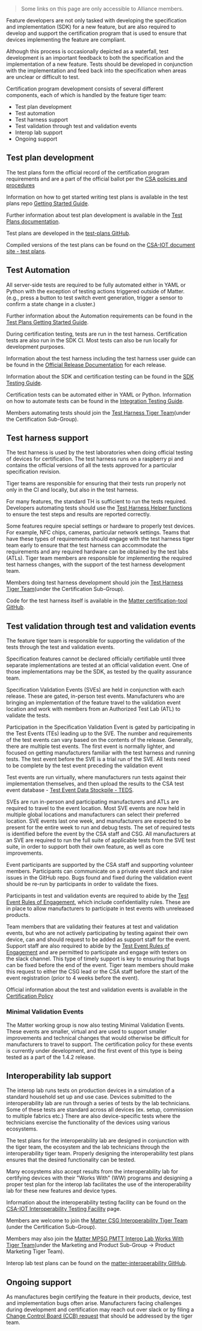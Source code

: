 > Some links on this page are only accessible to Alliance members.

Feature developers are not only tasked with developing the specification and implementation (SDK) for a new feature, but are also required to develop and support the certification program that is used to ensure that devices implementing the feature are compliant.

Although this process is occasionally depicted as a waterfall, test development is an important feedback to both the specification and the implementation of a new feature. Tests should be developed in conjunction with the implementation and feed back into the specification when areas are unclear or difficult to test.

Certification program development consists of several different components, each of which is handled by the feature tiger team:
- Test plan development
- Test automation
- Test harness support
- Test validation through test and validation events
- Interop lab support
- Ongoing support

## Test plan development
The test plans form the official record of the certification program requirements and are a part of the official ballot per the [CSA policies and procedures](https://csa-iot.org/wp-content/uploads/2022/10/13-0625-090-organizational-processes-and-procedures_2023-03-23.pdf)

Information on how to get started writing test plans is available in the test plans repo [Getting Started Guide](https://github.com/CHIP-Specifications/chip-test-plans/blob/master/docs/getting_started.md).

Further information about test plan development is available in the [Test Plans documentation](https://github.com/CHIP-Specifications/chip-test-plans/tree/master/docs).

Test plans are developed in the [test-plans GitHub](https://github.com/CHIP-Specifications/chip-test-plans).

Compiled versions of the test plans can be found on the [CSA-IOT document site - test plans](https://docs.csa-iot.org/chip-test-plans/).

## Test Automation
All server-side tests are required to be fully automated either in YAML or Python with the exception of testing actions triggered outside of Matter. (e.g., press a button to test switch event generation, trigger a sensor to confirm a state change in a cluster.)

Further information about the Automation requirements can be found in the [Test Plans Getting Started Guide](https://github.com/CHIP-Specifications/chip-test-plans/blob/master/docs/getting_started.md#automation-requirements).

During certification testing, tests are run in the test harness. Certification tests are also run in the SDK CI. Most tests can also be run locally for development purposes.

Information about the test harness including the test harness user guide can be found in the [Official Release Documentation](https://groups.csa-iot.org/wg/members-all/document/folder/2269) for each release.

Information about the SDK and certification testing can be found in the [SDK Testing Guide](https://project-chip.github.io/connectedhomeip-doc/testing/index.html).

Certification tests can be automated either in YAML or Python. Information on how to automate tests can be found in the [Integration Testing Guide](https://project-chip.github.io/connectedhomeip-doc/testing/integration_tests.html).

Members automating tests should join the [Test Harness Tiger Team](https://groups.csa-iot.org/wg/matter-csg-thd/dashboard)(under the Certification Sub-Group).

## Test harness support
The test harness is used by the test laboratories when doing official testing of devices for certification. The test harness runs on a raspberry pi and contains the official versions of all the tests approved for a particular specification revision.

Tiger teams are responsible for ensuring that their tests run properly not only in the CI and locally, but also in the test harness.

For many features, the standard TH is sufficient to run the tests required. Developers automating tests should use the [Test Harness Helper functions](https://project-chip.github.io/connectedhomeip-doc/testing/python.html#test-harness-helpers) to ensure the test steps and results are reported correctly.

Some features require special settings or hardware to properly test devices. For example, NFC chips, cameras, particular network settings. Teams that have these types of requirements should engage with the test harness tiger team early to ensure that the test harness can accommodate the requirements and any required hardware can be obtained by the test labs (ATLs). Tiger team members are responsible for implementing the required test harness changes, with the support of the test harness development team.

Members doing test harness development should join the [Test Harness Tiger Team](https://groups.csa-iot.org/wg/matter-csg-thd/dashboard)(under the Certification Sub-Group).

Code for the test harness itself is available in the [Matter certification-tool GitHub](https://github.com/project-chip/certification-tool).

## Test validation through test and validation events
The feature tiger team is responsible for supporting the validation of the tests through the test and validation events.

Specification features cannot be declared officially certifiable until three separate implementations are tested at an official validation event. One of those implementations may be the SDK, as tested by the quality assurance team.

Specification Validation Events (SVEs) are held in conjunction with each release. These are gated, in-person test events. Manufacturers who are bringing an implementation of the feature travel to the validation event location and work with members from an Authorized Test Lab (ATL) to validate the tests.

Participation in the Specification Validation Event is gated by participating in the Test Events (TEs) leading up to the SVE. The number and requirements of the test events can vary based on the contents of the release. Generally, there are multiple test events. The first event is normally lighter, and focused on getting manufacturers familiar with the test harness and running tests. The test event before the SVE is a trial run of the SVE. All tests need to be complete by the test event preceding the validation event

Test events are run virtually, where manufacturers run tests against their implementation themselves, and then upload the results to the CSA test event database - [Test Event Data Stockpile - TEDS](https://zigbeecertifiedproducts.knack.com/test-event-data-stockpile-teds#teds-for-matter/).

SVEs are run in-person and participating manufacturers and ATLs are required to travel to the event location. Most SVE events are now held in multiple global locations and manufacturers can select their preferred location. SVE events last one week, and manufacturers are expected to be present for the entire week to run and debug tests. The set of required tests is identified before the event by the CSA staff and CSG. All manufacturers at an SVE are required to run the full suite of applicable tests from the SVE test suite, in order to support both their own feature, as well as core improvements.

Event participants are supported by the CSA staff and supporting volunteer members. Participants can communicate on a private event slack and raise issues in the GitHub repo. Bugs found and fixed during the validation event should be re-run by participants in order to validate the fixes.

Participants in test and validation events are required to abide by the [Test Event Rules of Engagement](https://groups.csa-iot.org/wg/members-all/document/128), which include confidentiality rules. These are in place to allow manufacturers to participate in test events with unreleased products.

Team members that are validating their features at test and validation events, but who are not actively participating by testing against their own device, can and should request to be added as support staff for the event. Support staff are also required to abide by the [Test Event Rules of Engagement](https://groups.csa-iot.org/wg/members-all/document/128) and are permitted to participate and engage with testers on the slack channel. This type of timely support is key to ensuring that bugs can be fixed before the end of the event. Tiger team members should make this request to either the CSG lead or the CSA staff before the start of the event registration (prior to 4 weeks before the event).

Official information about the test and validation events is available in the [Certification Policy](https://groups.csa-iot.org/wg/members-all/document/previewpdf/125)

### Minimal Validation Events
The Matter working group is now also testing Minimal Validation Events. These events are smaller, virtual and are used to support smaller improvements and technical changes that would otherwise be difficult for manufacturers to travel to support. The certification policy for these events is currently under development, and the first event of this type is being tested as a part of the 1.4.2 release.

## Interoperability lab support
The interop lab runs tests on production devices in a simulation of a standard household set up and use case. Devices submitted to the interoperability lab are run through a series of tests by the lab technicians. Some of these tests are standard across all devices (ex. setup, commission to multiple fabrics etc.) There are also device-specific tests where the technicians exercise the functionality of the devices using various ecosystems.

The test plans for the interoperability lab are designed in conjunction with the tiger team, the ecosystem and the lab technicians through the interoperability tiger team. Properly designing the interoperability test plans ensures that the desired functionality can be tested.

Many ecosystems also accept results from the interoperability lab for certifying devices with their "Works With" (WW) programs and designing a proper test plan for the interop lab facilitates the use of the interoperability lab for these new features and device types.

Information about the interoperability testing facility can be found on the [CSA-IOT Interoperability Testing Facility](https://csa-iot.org/certification/interop-lab/) page.

Members are welcome to join the [Matter CSG Interoperability Tiger Team](https://groups.csa-iot.org/wg/matter-csg-interop/workgroup) (under the Certification Sub-Group).

Members may also join the [Matter MPSG PMTT Interop Lab Works With Tiger Team](https://groups.csa-iot.org/wg/matter-mpsg-pmtt-int/workgroup)(under the Marketing and Product Sub-Group -> Product Marketing Tiger Team).

Interop lab test plans can be found on the [matter-interoperability GitHub](https://github.com/CHIP-Specifications/matter-interoperability).

## Ongoing support
As manufactures begin certifying the feature in their products, device, test and implementation bugs often arise. Manufacturers facing challenges during development and certification may reach out over slack or by filing a [Change Control Board (CCB) request](https://zigbeecertifiedproducts.knack.com/zigbee-alliance-ccb-tool#home/) that should be addressed by the tiger team.
